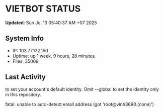 # VIETBOT STATUS
**Updated**: Sun Jul 13 05:40:37 AM +07 2025

## System Info
- IP: 103.77.172.150
- Uptime: up 1 week, 9 hours, 28 minutes
- Files: 35009

## Last Activity

to set your account's default identity.
Omit --global to set the identity only in this repository.

fatal: unable to auto-detect email address (got 'root@vinh3690.(none)')
